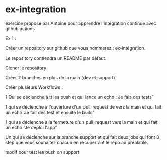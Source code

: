 # ex-integration
 exercice proposé par Antoine pour apprendre l'intégration continue avec github actions


Ex 1 :

Créer un repository sur github que vous nommerez : ex-intégration.

Le repository contiendra un README par défaut.

Cloner le repository

Créer 2 branches en plus de la main (dev et support)

Créer plusieurs Workflows :


	
1 Qui se déclenche à tt les push et qui lance un echo : Je fais des tests"
	
1 qui se déclenche à l'ouverture d'un pull_request de vers la main et qui fait un echo 'Je fait des test et ensuite le build"
	
1 qui se déclenche à la fermeture d'un pull_request  vers la main et qui fait un echo "Je déploi l'app"
	
Un qui se déclenche sur la branche support et qui fait deux jobs qui font 3 step que vous souhaitez chacun en récuperrant le repo au préalable.

modif pour test les push on support